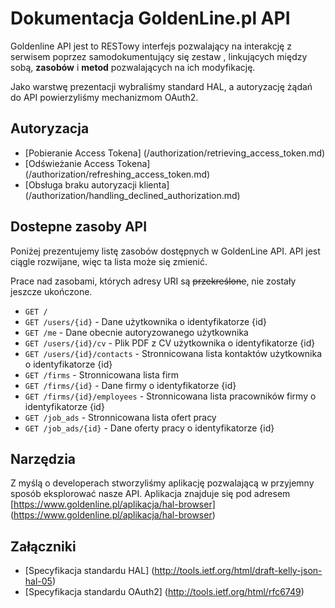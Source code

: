 # Dokumentacja GoldenLine.pl API

Goldenline API jest to RESTowy interfejs pozwalający na interakcję z serwisem poprzez samodokumentujący się zestaw , linkujących między sobą, **zasobów** i **metod** pozwalających na ich modyfikację.

Jako warstwę prezentacji wybraliśmy standard HAL, a autoryzację żądań do API powierzyliśmy mechanizmom OAuth2.

## Autoryzacja

* [Pobieranie Access Tokena] (/authorization/retrieving_access_token.md)
* [Odświeżanie Access Tokena] (/authorization/refreshing_access_token.md)
* [Obsługa braku autoryzacji klienta] (/authorization/handling_declined_authorization.md)

## Dostepne zasoby API

Poniżej prezentujemy listę zasobów dostępnych w GoldenLine API. API jest ciągle rozwijane, więc ta lista może się zmienić.

Prace nad zasobami, których adresy URI są ~~przekreślone~~, nie zostały jeszcze ukończone.

* `GET /`
* `GET /users/{id}` - Dane użytkownika o identyfikatorze {id}
* `GET /me` - Dane obecnie autoryzowanego użytkownika
* `GET /users/{id}/cv` - Plik PDF z CV użytkownika o identyfikatorze {id}
* `GET /users/{id}/contacts` - Stronnicowana lista kontaktów użytkownika o identyfikatorze {id}
* `GET /firms` - Stronnicowana lista firm
* `GET /firms/{id}` - Dane firmy o identyfikatorze {id}
* `GET /firms/{id}/employees` - Stronnicowana lista pracowników firmy o identyfikatorze {id}
* `GET /job_ads` - Stronnicowana lista ofert pracy
* `GET /job_ads/{id}` - Dane oferty pracy o identyfikatorze {id}

## Narzędzia

Z myślą o developerach stworzyliśmy aplikację pozwalającą w przyjemny sposób eksplorować nasze API. Aplikacja znajduje się pod adresem [https://www.goldenline.pl/aplikacja/hal-browser] (https://www.goldenline.pl/aplikacja/hal-browser)

## Załączniki

* [Specyfikacja standardu HAL] (http://tools.ietf.org/html/draft-kelly-json-hal-05)
* [Specyfikacja standardu OAuth2] (http://tools.ietf.org/html/rfc6749)
